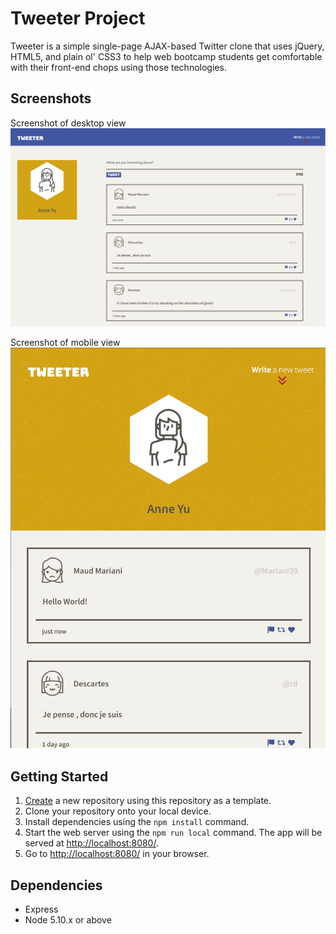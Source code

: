 # Tweeter Project

Tweeter is a simple single-page AJAX-based Twitter clone that uses jQuery, HTML5, and plain ol' CSS3 to help web bootcamp students get comfortable with their front-end chops using those technologies.

## Screenshots

Screenshot of desktop view
!["Screenshot of desktop view"](https://github.com/jbenson4/tweeter/blob/master/docs/tweeter-desktop-view.png?raw=true)

Screenshot of mobile view
!["Screenshot of mobile view"](https://github.com/jbenson4/tweeter/blob/master/docs/tweeter-mobile-view.png?raw=true)

## Getting Started

1. [Create](https://docs.github.com/en/repositories/creating-and-managing-repositories/creating-a-repository-from-a-template) a new repository using this repository as a template.
2. Clone your repository onto your local device.
3. Install dependencies using the `npm install` command.
3. Start the web server using the `npm run local` command. The app will be served at <http://localhost:8080/>.
4. Go to <http://localhost:8080/> in your browser.

## Dependencies

- Express
- Node 5.10.x or above
